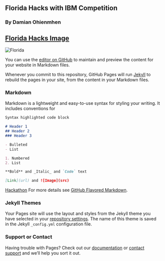## Florida Hacks with IBM Competition
### By Damian Ohienmhen
## [Florida Hacks Image](https://github.com/damianohienmhen/IBM/edit/gh-pages/IBMHacks.png)


<img src="https://damianohienmhen.github.io/IBM/edit/gh-pages/IBMHacks.png" class="img-responsive" alt="Florida"> <img>

You can use the [editor on GitHub](https://github.com/damianohienmhen/IBM/edit/gh-pages/index.md) to maintain and preview the content for your website in Markdown files.

Whenever you commit to this repository, GitHub Pages will run [Jekyll](https://jekyllrb.com/) to rebuild the pages in your site, from the content in your Markdown files.

### Markdown

Markdown is a lightweight and easy-to-use syntax for styling your writing. It includes conventions for

```markdown
Syntax highlighted code block

# Header 1
## Header 2
### Header 3

- Bulleted
- List

1. Numbered
2. List

**Bold** and _Italic_ and `Code` text

[Link](url) and ![Image](src)
```
<a href = "IBMHackathon.html">Hackathon</a>
For more details see [GitHub Flavored Markdown](https://guides.github.com/features/mastering-markdown/).

### Jekyll Themes

Your Pages site will use the layout and styles from the Jekyll theme you have selected in your [repository settings](https://github.com/damianohienmhen/IBM/settings/pages). The name of this theme is saved in the Jekyll `_config.yml` configuration file.

### Support or Contact

Having trouble with Pages? Check out our [documentation](https://docs.github.com/categories/github-pages-basics/) or [contact support](https://support.github.com/contact) and we’ll help you sort it out.

